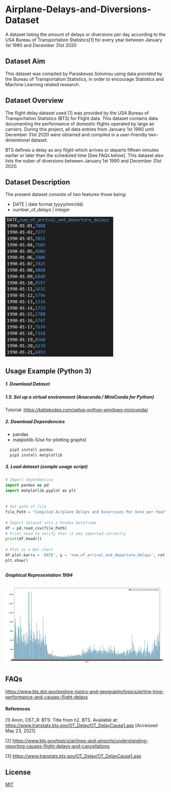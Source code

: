 # Airplane-Delays-and-Diversions-Dataset
A dataset listing the amount of delays or diversions per day according to the USA Bureau of Transportation Statistics[1] for every year between January 1st 1990 and December 31st 2020

## Dataset Aim

This dataset was compiled by Paraskevas Solomou using data provided by the Bureau of Transportation Statistics, in order to encourage Statistics and Machine Learning related research. 


## Dataset Overview

The flight delay dataset used [1] was provided by the USA Bureau of Transportation Statistics (BTS) for Flight data. 
This dataset contains data documenting the performance of domestic flights operated by large air carriers.
During this project, all data entries from January 1st 1990 until December 31st 2020 were obtained and compiled in a user-friendly two-dimentional dataset.

BTS defines a delay as any flight which arrives or departs fifteen minutes earlier or later than the scheduled time [See FAQs below]. 
This dataset also lists the nuber of diversions between January 1st 1990 and December 31st 2020.

## Dataset Description

The present dataset consists of two features those being: 

- DATE         | date format (yyyy/mm/dd)
- number_of_delays | integer 

![Alt text](https://github.com/Paris778/Airplane-Delays-and-Diversions-Dataset/blob/main/Screenshots/Capture2.JPG "Example Data")
  

## Usage Example (Python 3)

##### 1. Download Dataset
##### 1.5. Set up a virtual environment (Anaconda / MiniConda for Python) 
  Tutorial: https://katiekodes.com/setup-python-windows-miniconda/

  ##### 2. Download Dependencies
  - pandas
  - matplotlib (Use for plotting graphs) 
``` bash
  pip3 install pandas
  pip3 install matplotlib
```
  
##### 3. Load dataset (exmple usage script)
```python
# Import dependencies
import pandas as pd
import matplotlib.pyplot as plt


# Get path of file 
file_Path = "Compiled Airplane Delays and Diversions Per Date per Year\compiled_arrival_and_departure_delays_2020.csv"

# Import dataset into a Pandas Dataframe
df = pd.read_csv(file_Path)
# Print head to verify that it was imported correctly
print(df.head())

# Plot as a Bar chart 
df.plot.bar(x = 'DATE', y = 'num_of_arrival_and_departure_delays', rot = 0)
plt.show()
```
## 
##### Graphical Representation 1994
![Alt text](https://github.com/Paris778/Airplane-Delays-and-Diversions-Dataset/blob/main/Screenshots/Capture.JPG "Graph")

## FAQs 

https://www.bts.dot.gov/explore-topics-and-geography/topics/airline-time-performance-and-causes-flight-delays

#### References

[1] Anon, OST_R: BTS: Title from h2. BTS. Available at: https://www.transtats.bts.gov/OT_Delay/OT_DelayCause1.asp [Accessed May 23, 2021]. 

[2] https://www.bts.gov/topics/airlines-and-airports/understanding-reporting-causes-flight-delays-and-cancellations

[3] https://www.transtats.bts.gov/OT_Delay/OT_DelayCause1.asp
## License
[MIT](https://choosealicense.com/licenses/mit/)

